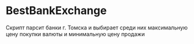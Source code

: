 BestBankExchange
================

Скрипт парсит банки г. Томска и выбирает среди них максимальную цену покупки валюты и минимальную цену продажи
